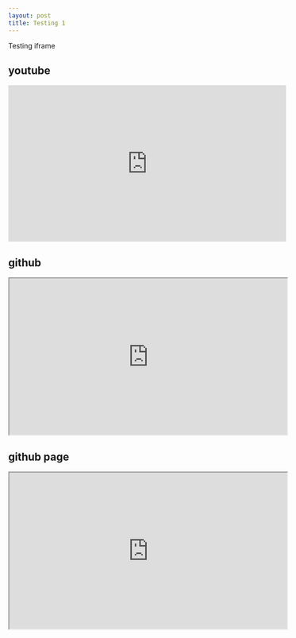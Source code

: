 ```yaml
---
layout: post
title: Testing 1
---
```


Testing iframe

## youtube

<iframe width="560" height="315" src="https://www.youtube.com/embed/9YffrCViTVk" title="YouTube video player" frameborder="0" allow="accelerometer; autoplay; clipboard-write; encrypted-media; gyroscope; picture-in-picture; web-share" allowfullscreen></iframe>

## github

<iframe width="560" height="315" src="https://github.com/SlowBubble/music-blog" title="github repo" frameborder="1"></iframe>


## github page

<iframe width="560" height="315" src="https://slowbubble.github.io/piano/" title="github repo" frameborder="1"></iframe>
